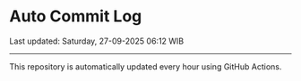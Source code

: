 # Auto Commit Log

Last updated: Saturday, 27-09-2025 06:12 WIB

---

This repository is automatically updated every hour using GitHub Actions.
